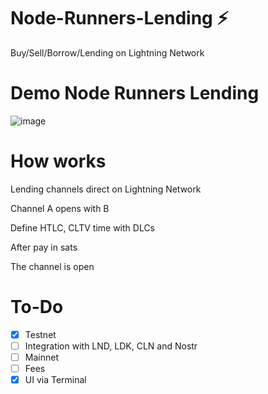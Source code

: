 # Node-Runners-Lending :zap:

 Buy/Sell/Borrow/Lending on Lightning Network 
 
 # Demo Node Runners Lending
 
 ![image](https://user-images.githubusercontent.com/83122757/228208656-9595956b-58e4-494d-af80-624e7b036421.png)


# How works

Lending channels direct on Lightning Network

Channel A opens with B

Define HTLC, CLTV time with DLCs

After pay in sats

The channel is open

# To-Do

- [X] Testnet
- [ ] Integration with LND, LDK, CLN and Nostr
- [ ] Mainnet
- [ ] Fees
- [X] UI via Terminal
